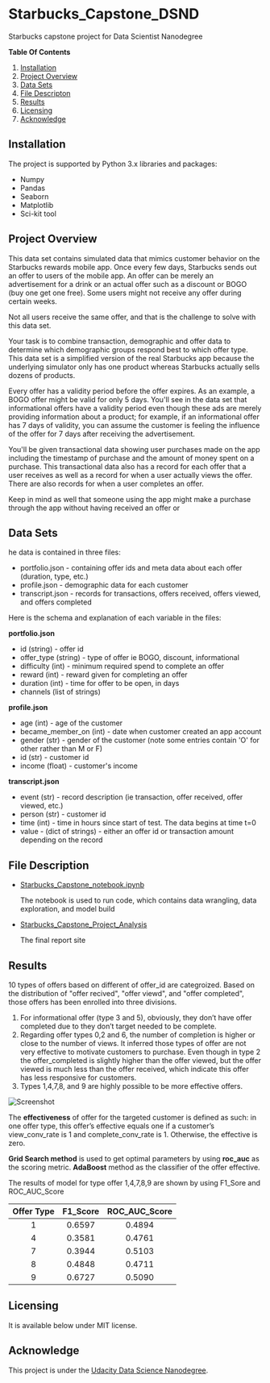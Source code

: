 # Starbucks_Capstone_DSND
Starbucks capstone project for Data Scientist Nanodegree

**Table Of Contents**

1. [Installation](#installation)
2. [Project Overview](#project)
3. [Data Sets](#data)
4. [File Descripton](#file)
5. [Results](#results)
6. [Licensing](#licensing)
7. [Acknowledge](#ackowledge)

## Installation<a id="installation"></a>

The project is supported by Python 3.x libraries and packages:

- Numpy
- Pandas
- Seaborn
- Matplotlib
- Sci-kit tool

## Project Overview<a id="project"></a>

This data set contains simulated data that mimics customer behavior on the Starbucks rewards mobile app. Once every few days, Starbucks sends out an offer to users of the mobile app. An offer can be merely an advertisement for a drink or an actual offer such as a discount or BOGO (buy one get one free). Some users might not receive any offer during certain weeks. 

Not all users receive the same offer, and that is the challenge to solve with this data set.

Your task is to combine transaction, demographic and offer data to determine which demographic groups respond best to which offer type. This data set is a simplified version of the real Starbucks app because the underlying simulator only has one product whereas Starbucks actually sells dozens of products.

Every offer has a validity period before the offer expires. As an example, a BOGO offer might be valid for only 5 days. You'll see in the data set that informational offers have a validity period even though these ads are merely providing information about a product; for example, if an informational offer has 7 days of validity, you can assume the customer is feeling the influence of the offer for 7 days after receiving the advertisement.

You'll be given transactional data showing user purchases made on the app including the timestamp of purchase and the amount of money spent on a purchase. This transactional data also has a record for each offer that a user receives as well as a record for when a user actually views the offer. There are also records for when a user completes an offer. 

Keep in mind as well that someone using the app might make a purchase through the app without having received an offer or

## Data Sets<a id="data"></a>
he data is contained in three files:

* portfolio.json - containing offer ids and meta data about each offer (duration, type, etc.)
* profile.json - demographic data for each customer
* transcript.json - records for transactions, offers received, offers viewed, and offers completed

Here is the schema and explanation of each variable in the files:

**portfolio.json**
* id (string) - offer id
* offer_type (string) - type of offer ie BOGO, discount, informational
* difficulty (int) - minimum required spend to complete an offer
* reward (int) - reward given for completing an offer
* duration (int) - time for offer to be open, in days
* channels (list of strings)

**profile.json**
* age (int) - age of the customer 
* became_member_on (int) - date when customer created an app account
* gender (str) - gender of the customer (note some entries contain 'O' for other rather than M or F)
* id (str) - customer id
* income (float) - customer's income

**transcript.json**
* event (str) - record description (ie transaction, offer received, offer viewed, etc.)
* person (str) - customer id
* time (int) - time in hours since start of test. The data begins at time t=0
* value - (dict of strings) - either an offer id or transaction amount depending on the record


## File Description<a id="file"></a>

* [Starbucks_Capstone_notebook.ipynb](./Starbucks_Capstone_notebook.ipynb)

  The notebook is used to run code, which contains data wrangling, data exploration, and model build
  

* [Starbucks_Capstone_Project_Analysis](https://machinelearntolearn.home.blog/starbucks-capstone-challenge-udacity-dsnd-project/)

  The final report site
  
  
## Results<a id="results"></a>
  
10 types of offers based on different of offer_id are categroized. Based on the distribution of "offer recived", "offer viewd", and "offer completed", those offers has been enrolled into three divisions.

1. For informational offer (type 3 and 5), obviously, they don’t have offer completed due to they don’t target needed to be complete.
2. Regarding offer types 0,2 and 6, the number of completion is higher or close to the number of views. It inferred those types of offer are not very effective to motivate customers to purchase. Even though in type 2 the offer_completed is slightly higher than the offer viewed, but the offer viewed is much less than the offer received, which indicate this offer has less responsive for customers.
3. Types 1,4,7,8, and 9 are highly possible to be more effective offers.

![Screenshot](https://github.com/tahe0203/Starbucks_Capstone_DSND/blob/master/Pics/bar%20charg%20offers.png?raw=true)


The **effectiveness** of offer for the targeted customer is defined as such: in one offer type, this offer’s effective equals one if a customer’s view_conv_rate is 1 and complete_conv_rate is 1. Otherwise, the effective is zero.

**Grid Search method** is used to get optimal parameters by using **roc_auc** as the scoring metric. **AdaBoost** method as the classifier of the offer effective. 


The results of model for type offer 1,4,7,8,9 are shown by using F1_Sore and ROC_AUC_Score

| Offer Type | F1_Score  | ROC_AUC_Score  |
| :--------: | :-------: | :------------: |
|     1      |   0.6597  |     0.4894     |
|     4      |   0.3581  |     0.4761     |
|     7      |   0.3944  |     0.5103     |
|     8      |   0.4848  |     0.4711     |
|     9      |   0.6727  |     0.5090     |


## Licensing<a id="licensing"></a>

It is available below under MIT license. 

## Acknowledge <a id="ackowledge"></a>

This project is under the [Udacity Data Science Nanodegree](https://www.udacity.com/course/data-scientist-nanodegree--nd025).
